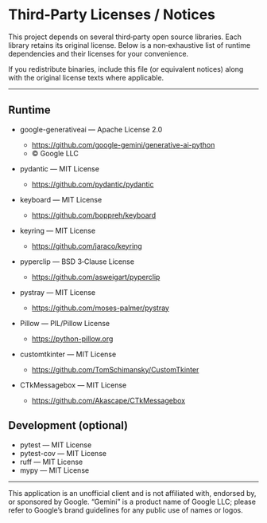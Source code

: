 # Third‑Party Licenses / Notices

This project depends on several third‑party open source libraries. Each
library retains its original license. Below is a non‑exhaustive list of
runtime dependencies and their licenses for your convenience.

If you redistribute binaries, include this file (or equivalent notices) along
with the original license texts where applicable.

---

## Runtime

- google-generativeai — Apache License 2.0
  - https://github.com/google-gemini/generative-ai-python
  - © Google LLC

- pydantic — MIT License
  - https://github.com/pydantic/pydantic

- keyboard — MIT License
  - https://github.com/boppreh/keyboard

- keyring — MIT License
  - https://github.com/jaraco/keyring

- pyperclip — BSD 3‑Clause License
  - https://github.com/asweigart/pyperclip

- pystray — MIT License
  - https://github.com/moses-palmer/pystray

- Pillow — PIL/Pillow License
  - https://python-pillow.org

- customtkinter — MIT License
  - https://github.com/TomSchimansky/CustomTkinter

- CTkMessagebox — MIT License
  - https://github.com/Akascape/CTkMessagebox

## Development (optional)

- pytest — MIT License
- pytest-cov — MIT License
- ruff — MIT License
- mypy — MIT License

---

This application is an unofficial client and is not affiliated with, endorsed
by, or sponsored by Google. “Gemini” is a product name of Google LLC; please
refer to Google’s brand guidelines for any public use of names or logos.

